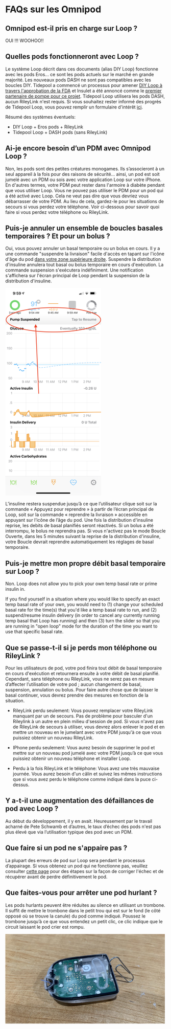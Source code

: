 # FAQs sur les Omnipod

## Omnipod est-il pris en charge sur Loop ?

OUI !!! WOOHOO!!

## Quelles pods fonctionneront avec Loop ?

Le système Loop décrit dans ces documents (alias DIY Loop) fonctionne avec les pods Eros... ce sont les pods actuels sur le marché en grande majorité. Les nouveaux pods DASH ne sont pas compatibles avec les boucles DIY. Tidepool a commencé un processus pour amener [DIY Loop à travers l'approbation de la FDA](https://tidepool.org/blog/tidepool-delivering-loop) et Insulet a été annoncé comme le [premier partenaire de pompe pour ce projet](https://diatribe.org/omnipod-first-insulin-pump-partner-tidepool-loop). Tidepool Loop utilisera les pods DASH, aucun RileyLink n'est requis.  Si vous souhaitez rester informé des progrès de Tidepool Loop, vous pouvez remplir un formulaire d'intérêt [ici](https://tidepool.org/loop).

Résumé des systèmes éventuels:

* DIY Loop + Eros pods + RileyLink
* Tidepool Loop + DASH pods (sans RileyLink)

## Ai-je encore besoin d’un PDM avec Omnipod Loop ?

Non, les pods sont des petites créatures monogames. Ils s’associeront à un seul appareil à la fois pour des raisons de sécurité... ainsi, un pod est soit jumelé avec un PDM ou sois avec votre application Loop sur votre iPhone. En d'autres termes, votre PDM peut rester dans l'armoire à diabète pendant que vous utiliser Loop. Vous ne pouvez pas utiliser le PDM pour un pod qui a été activé avec Loop. Cela ne veut pas dire que vous devriez vous débarrasser de votre PDM. Au lieu de cela, gardez-le pour les situations de secours si vous perdez votre téléphone. Voir ci-dessous pour savoir quoi faire si vous perdez votre téléphone ou RileyLink.

## Puis-je annuler un ensemble de boucles basales temporaires ? Et pour un bolus ?

Oui, vous pouvez annuler un basal temporaire ou un bolus en cours. Il y a une commande "suspendre la livraison" facile d'accès en tapant sur l'icône d'âge du pod [dans votre zone supérieure droite](../operation/loop-settings/displays.md#pod-age-omnipod-users). Suspendre la distribution d'insuline annulera tout basal ou bolus temporaire en cours d'exécution. La commande suspension s'exécutera indéfiniment. Une notification s'affichera sur l'écran principal de Loop pendant la suspension de la distribution d'insuline.

![img/pump-suspend-banner.png](img/pump-suspend-banner.png)

L’insuline restera suspendue jusqu’à ce que l’utilisateur clique soit sur la commande « Appuyez pour reprendre » à partir de l’écran principal de Loop, soit sur la commande « reprendre la livraison » accessible en appuyant sur l’icône de l’âge du pod. Une fois la distribution d'insuline reprise, les debits de basal planifiés seront réactivés. Si un bolus a été interrompu, le bolus ne reprendra pas. Si vous n'activez pas le mode Boucle Ouverte, dans les 5 minutes suivant la reprise de la distribution d'insuline, votre Boucle devrait reprendre automatiquement les réglages de basal temporaire.

## Puis-je mettre mon propre débit basal temporaire sur Loop ?

Non. Loop does not allow you to pick your own temp basal rate or prime insulin in.

If you find yourself in a situation where you would like to specify an exact temp basal rate of your own, you would need to (1) change your scheduled basal rate for the time(s) that you'd like a temp basal rate to run, and (2) suspend/resume insulin delivery (in order to cancel any currently running temp basal that Loop has running) and then (3) turn the slider so that you are running in "open loop" mode for the duration of the time you want to use that specific basal rate.

## Que se passe-t-il si je perds mon téléphone ou RileyLink ?

Pour les utilisateurs de pod, votre pod finira tout débit de basal temporaire en cours d'exécution et retournera ensuite à votre débit de basal planifié. Cependant, sans téléphone ou RileyLink, vous ne serez pas en mesure d’affecter l’utilisation de votre pod ; aucun changement de basal, suspension, annulation ou bolus. Pour faire autre chose que de laisser le basal continuer, vous devrez prendre des mesures en fonction de la situation.

* RileyLink perdu seulement: Vous pouvez remplacer votre RileyLink manquant par un de secours. Pas de problème pour basculer d'un Rileylink à un autre en plein milieu d'session de pod. Si vous n'avez pas de RileyLink de secours à utiliser, vous devrez alors enlever le pod et en mettre un nouveau en le jumelant avec votre PDM jusqu'à ce que vous puissiez obtenir un nouveau RileyLink.

* IPhone perdu seulement: Vous aurez besoin de supprimer le pod et mettre sur un nouveau pod jumelé avec votre PDM jusqu’à ce que vous puissiez obtenir un nouveau téléphone et installer Loop.

* Perdu à la fois RileyLink et le téléphone: Vous avez une très mauvaise journée. Vous aurez besoin d'un câlin et suivez les mêmes instructions que si vous avez perdu le téléphone comme indiqué dans la puce ci-dessus.

## Y a-t-il une augmentation des défaillances de pod avec Loop ?

Au début du développement, il y en avait. Heureusement par le travail acharné de Pete Schwamb et d’autres, le taux d’échec des pods n'est pas plus élevé que via l’utilisation typique des pod avec un PDM.

## Que faire si un pod ne s'appaire pas ?

La plupart des erreurs de pod sur Loop sera pendant le processus d’appairage. Si vous obtenez un pod qui ne fonctionne pas, veuillez consulter [cette page](../troubleshooting/pod-pairing.md) pour des étapes sur la façon de corriger l'échec et de récupérer avant de perdre définitivement le pod.

## Que faites-vous pour arrêter une pod hurlant ?

Les pods hurlants peuvent être réduites au silence en utilisant un trombone. Il suffit de mettre le trombone dans le petit trou qui est sur le fond (le côté opposé où se trouve la canule) du pod comme indiqué. Poussez le trombone jusqu’à ce que vous entendez un petit clic, ce clic indique que le circuit laissant le pod crier est rompu.

![img/paperclip.jpg](img/paperclip.jpg)
